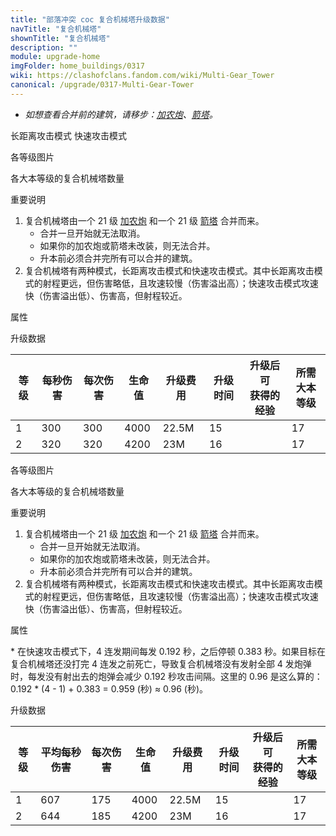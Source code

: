 ```yaml
---
title: "部落冲突 coc 复合机械塔升级数据"
navTitle: "复合机械塔"
shownTitle: "复合机械塔"
description: ""
module: upgrade-home
imgFolder: home_buildings/0317
wiki: https://clashofclans.fandom.com/wiki/Multi-Gear_Tower
canonical: /upgrade/0317-Multi-Gear-Tower
---
```


<script setup>
const tableExtraInfoLongRageMode = [
    {
        "column": 4,
        "type": "cost",
        "gpClass": "building",
        "icon": "Gold"
    },
    {
        "column": 5,
        "type": "time",
        "gpClass": "building"
    },
    {
        "column": 6,
        "type": "exp",
        "icon": "Exp"
    }
];
const tableExtraInfoFastAttackMode = tableExtraInfoLongRageMode;
</script>

- *如想查看合并前的建筑，请移步：[加农炮](/upgrade/0301-Cannon)、[箭塔](/upgrade/0302-Archer-Tower)。*

<SwitchTabs contentClass="cp-unit-items" :stickyTabs="true" :pageTabs="true">
    <SwitchTab tabId="cp-unit-item-0" :activeTab="true">长距离攻击模式</SwitchTab>
    <SwitchTab tabId="cp-unit-item-1">快速攻击模式</SwitchTab>
</SwitchTabs>

<!-- ↓↓↓ 长距离攻击模式 ↓↓↓ -->
<SwitchTabGroup id="cp-unit-item-0" class="cp-unit-items">
<UnitInfo :folder="$frontmatter.imgFolder" imgSrc="Multi-Gear_Tower2_LongRange_hd.png" :imgAlt="$frontmatter.navTitle" :description="$frontmatter.description" :isSmallImg="true" />

<SmallTitle>各等级图片</SmallTitle>

<Panel>
    <UnitImgGroup :folder="$frontmatter.imgFolder">
        <!-- <UnitImg imgTitle="废墟" imgSrc="Multi-Gear_Tower_Ruin.png" /> -->
        <UnitImg imgTitle="1 级" imgSrc="Multi-Gear_Tower1_LongRange.png" />
        <UnitImg imgTitle="2 级" imgSrc="Multi-Gear_Tower2_LongRange.png" />
    </UnitImgGroup>
</Panel>

<SmallTitle>各大本等级的复合机械塔数量</SmallTitle>

<BuildingNum>
    <BuildingNumRow title="大本等级" num="1 - 16, 17" />
    <BuildingNumRow title="建筑数量" num="     0,  1" />
</BuildingNum>

<SmallTitle>重要说明</SmallTitle>

1. 复合机械塔由一个 21 级 [加农炮](/upgrade/0300-Cannon) 和一个 21 级 [箭塔](/upgrade/0301-Archer-Tower) 合并而来。
    - 合并一旦开始就无法取消。
    - 如果你的加农炮或箭塔未改装，则无法合并。
    - 升本前必须合并完所有可以合并的建筑。
2. 复合机械塔有两种模式，长距离攻击模式和快速攻击模式。其中长距离攻击模式的射程更远，但伤害略低，且攻速较慢（伤害溢出高）；快速攻击模式攻速快（伤害溢出低）、伤害高，但射程较近。

<SmallTitle>属性</SmallTitle>

<UnitProperties>
    <UnitProperty pKey="占地面积" pValue="3×3" />
    <UnitProperty pKey="判定面积" pValue="2×2" :isJudgeSquare="true" />
    <UnitProperty pKey="伤害类型" pValue="单体伤害" />
    <UnitProperty pKey="攻击的目标" pValue="地面和空中目标" />
    <UnitProperty pKey="射程" pValue="12 格" />
    <UnitProperty pKey="攻速" pValue="1 秒/次" />
</UnitProperties>

<SmallTitle>升级数据</SmallTitle>

<UnitTable :tableExtraInfo="tableExtraInfoLongRageMode">

| 等级 | 每秒伤害 | 每次伤害 | 生命值 | 升级费用 | 升级时间 |升级后可<br>获得的经验| 所需<br>大本等级 |
| ---- |   ---   |   ---   |   ---  |   ---   |   ---   |        ---          |       ---      |
|   1  |   300   |   300   |  4000  |  22.5M  |    15   |                     |        17      |
|   2  |   320   |   320   |  4200  |    23M  |    16   |                     |        17      |
</UnitTable>
</SwitchTabGroup>

<!-- ↓↓↓ 快速攻击模式 ↓↓↓ -->
<SwitchTabGroup id="cp-unit-item-1" class="cp-unit-items">
<UnitInfo :folder="$frontmatter.imgFolder" imgSrc="Multi-Gear_Tower2_FastAttack_hd.png" :imgAlt="$frontmatter.navTitle" :description="$frontmatter.description" :isSmallImg="true" />

<SmallTitle>各等级图片</SmallTitle>

<Panel>
    <UnitImgGroup :folder="$frontmatter.imgFolder">
        <!-- <UnitImg imgTitle="废墟" imgSrc="Multi-Gear_Tower_Ruin.png" /> -->
        <UnitImg imgTitle="1 级" imgSrc="Multi-Gear_Tower1_FastAttack.png" />
        <UnitImg imgTitle="2 级" imgSrc="Multi-Gear_Tower2_FastAttack.png" />
    </UnitImgGroup>
</Panel>

<SmallTitle>各大本等级的复合机械塔数量</SmallTitle>

<BuildingNum>
    <BuildingNumRow title="大本等级" num="1 - 16, 17" />
    <BuildingNumRow title="建筑数量" num="     0,  1" />
</BuildingNum>

<SmallTitle>重要说明</SmallTitle>

1. 复合机械塔由一个 21 级 [加农炮](/upgrade/0300-Cannon) 和一个 21 级 [箭塔](/upgrade/0301-Archer-Tower) 合并而来。
    - 合并一旦开始就无法取消。
    - 如果你的加农炮或箭塔未改装，则无法合并。
    - 升本前必须合并完所有可以合并的建筑。
2. 复合机械塔有两种模式，长距离攻击模式和快速攻击模式。其中长距离攻击模式的射程更远，但伤害略低，且攻速较慢（伤害溢出高）；快速攻击模式攻速快（伤害溢出低）、伤害高，但射程较近。

<SmallTitle>属性</SmallTitle>

<UnitProperties>
    <UnitProperty pKey="占地面积" pValue="3×3" />
    <UnitProperty pKey="判定面积" pValue="2×2" :isJudgeSquare="true" />
    <UnitProperty pKey="伤害类型" pValue="单体伤害" />
    <UnitProperty pKey="攻击的目标" pValue="地面和空中目标" />
    <UnitProperty pKey="射程" pValue="8 格" />
    <UnitProperty pKey="攻速" pValue="约 0.96 秒/轮<sup>*</sup>" />
</UnitProperties>

\* 在快速攻击模式下，4 连发期间每发 0.192 秒，之后停顿 0.383 秒。如果目标在复合机械塔还没打完 4 连发之前死亡，导致复合机械塔没有发射全部 4 发炮弹时，每发没有射出去的炮弹会减少 0.192 秒攻击间隔。这里的 0.96 是这么算的：0.192 * (4 - 1) + 0.383 = 0.959 (秒) ≈ 0.96 (秒)。

<SmallTitle>升级数据</SmallTitle>

<UnitTable :tableExtraInfo="tableExtraInfoFastAttackMode">

| 等级 | 平均每秒伤害 | 每次伤害 | 生命值 | 升级费用 | 升级时间 |升级后可<br>获得的经验| 所需<br>大本等级 |
| ---- |     ---     |   ---   |   ---  |   ---   |   ---   |        ---          |       ---      |
|   1  |     607     |   175   |  4000  |  22.5M  |    15   |                     |        17      |
|   2  |     644     |   185   |  4200  |    23M  |    16   |                     |        17      |
</UnitTable>
</SwitchTabGroup>